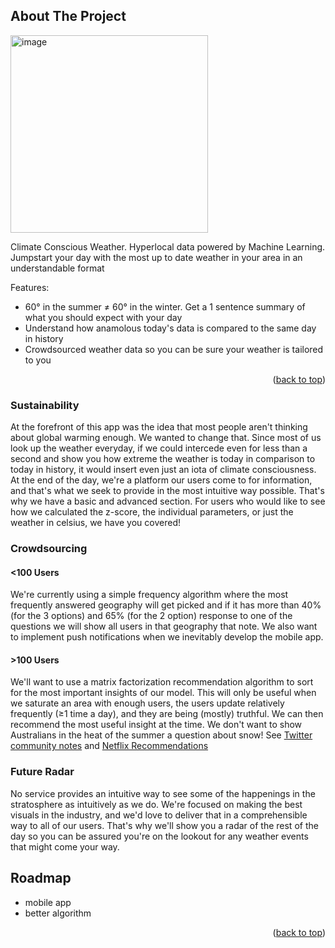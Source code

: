 <!-- ABOUT THE PROJECT -->
## About The Project

<img width="316" alt="image" src="https://github.com/user-attachments/assets/c201cc84-96ac-4545-9406-74f8dc025660">
</br>


Climate Conscious Weather. Hyperlocal data powered by Machine Learning. Jumpstart your day with the most up to date weather in your area in an understandable format

Features:
* 60° in the summer ≠ 60° in the winter. Get a 1 sentence summary of what you should expect with your day
* Understand how anamolous today's data is compared to the same day in history
* Crowdsourced weather data so you can be sure your weather is tailored to you

<p align="right">(<a href="#readme-top">back to top</a>)</p>

### Sustainability
At the forefront of this app was the idea that most people aren't thinking about global warming enough. We wanted to change that. Since most of us look up the weather everyday, if we could intercede even for less than a second and show you how extreme the weather is today in comparison to today in history, it would insert even just an iota of climate consciousness. At the end of the day, we're a platform our users come to for information, and that's what we seek to provide in the most intuitive way possible. That's why we have a basic and advanced section. For users who would like to see how we calculated the z-score, the individual parameters, or just the weather in celsius, we have you covered!

### Crowdsourcing
#### <100 Users
We're currently using a simple frequency algorithm where the most frequently answered geography will get picked and if it has more than 40% (for the 3 options) and 65% (for the 2 option) response to one of the questions we will show all users in that geography that note. We also want to implement push notifications when we inevitably develop the mobile app.
#### >100 Users
We'll want to use a matrix factorization recommendation algorithm to sort for the most important insights of our model. This will only be useful when we saturate an area with enough users, the users update relatively frequently (≥1 time a day), and they are being (mostly) truthful. We can then recommend the most useful insight at the time. We don't want to show Australians in the heat of the summer a question about snow! See [Twitter community notes](https://communitynotes.x.com/guide/en/about/introduction) and [Netflix Recommendations](https://research.netflix.com/research-area/recommendations)

### Future Radar
No service provides an intuitive way to see some of the happenings in the stratosphere as intuitively as we do. We're focused on making the best visuals in the industry, and we'd love to deliver that in a comprehensible way to all of our users. That's why we'll show you a radar of the rest of the day so you can be assured you're on the lookout for any weather events that might come your way.

## Roadmap
* mobile app
* better algorithm

<p align="right">(<a href="#readme-top">back to top</a>)</p>
